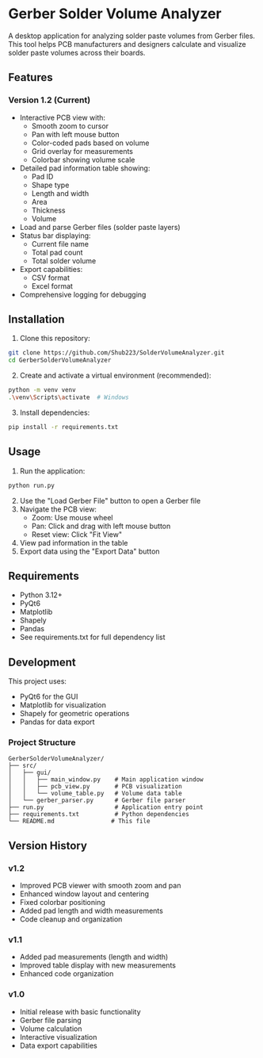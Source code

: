 # Gerber Solder Volume Analyzer

A desktop application for analyzing solder paste volumes from Gerber files. This tool helps PCB manufacturers and designers calculate and visualize solder paste volumes across their boards.

## Features

### Version 1.2 (Current)
- Interactive PCB view with:
  - Smooth zoom to cursor
  - Pan with left mouse button
  - Color-coded pads based on volume
  - Grid overlay for measurements
  - Colorbar showing volume scale
- Detailed pad information table showing:
  - Pad ID
  - Shape type
  - Length and width
  - Area
  - Thickness
  - Volume
- Load and parse Gerber files (solder paste layers)
- Status bar displaying:
  - Current file name
  - Total pad count
  - Total solder volume
- Export capabilities:
  - CSV format
  - Excel format
- Comprehensive logging for debugging

## Installation

1. Clone this repository:
```bash
git clone https://github.com/Shub223/SolderVolumeAnalyzer.git
cd GerberSolderVolumeAnalyzer
```

2. Create and activate a virtual environment (recommended):
```bash
python -m venv venv
.\venv\Scripts\activate  # Windows
```

3. Install dependencies:
```bash
pip install -r requirements.txt
```

## Usage

1. Run the application:
```bash
python run.py
```

2. Use the "Load Gerber File" button to open a Gerber file
3. Navigate the PCB view:
   - Zoom: Use mouse wheel
   - Pan: Click and drag with left mouse button
   - Reset view: Click "Fit View"
4. View pad information in the table
5. Export data using the "Export Data" button

## Requirements

- Python 3.12+
- PyQt6
- Matplotlib
- Shapely
- Pandas
- See requirements.txt for full dependency list

## Development

This project uses:
- PyQt6 for the GUI
- Matplotlib for visualization
- Shapely for geometric operations
- Pandas for data export

### Project Structure
```
GerberSolderVolumeAnalyzer/
├── src/
│   ├── gui/
│   │   ├── main_window.py    # Main application window
│   │   ├── pcb_view.py       # PCB visualization
│   │   └── volume_table.py   # Volume data table
│   └── gerber_parser.py      # Gerber file parser
├── run.py                    # Application entry point
├── requirements.txt          # Python dependencies
└── README.md                # This file
```

## Version History

### v1.2
- Improved PCB viewer with smooth zoom and pan
- Enhanced window layout and centering
- Fixed colorbar positioning
- Added pad length and width measurements
- Code cleanup and organization

### v1.1
- Added pad measurements (length and width)
- Improved table display with new measurements
- Enhanced code organization

### v1.0
- Initial release with basic functionality
- Gerber file parsing
- Volume calculation
- Interactive visualization
- Data export capabilities
